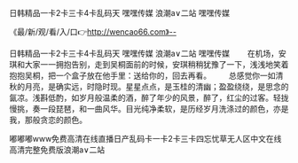 日韩精品一卡2卡三卡4卡乱码天
嘿嘿传媒
浪潮a∨二站
嘿嘿传媒


《最/新/观/看/入/口👉http://wencao66.com》--

日韩精品一卡2卡三卡4卡乱码天
嘿嘿传媒
浪潮a∨二站
嘿嘿传媒
　　在机场，安琪和大家一一拥抱告别，走到吴桐面前的时候，安琪稍稍犹豫了一下，浅浅地笑着抱抱吴桐，把一个盒子放在他手里：送给你的，回去再看。
　　总感觉你一如清秋的月亮，是确实远，时隐时现。星星点点，是玉桂的清幽；盈盈绕绕，是思念的氤凉。浅斟低酌，如岁月般温柔的酒，醉了年少的风景，醉了，红尘的过客。轻拢慢挑，奏一段琵琶，和一曲风华。目光纯净柔软，是历经岁月洗涤过的颜色，亦是我，那般贪恋的颜色。





嘟嘟嘟www免费高清在线直播日产乱码卡一卡2卡三卡四忘忧草无人区中文在线高清完整免费版浪潮a∨二站
